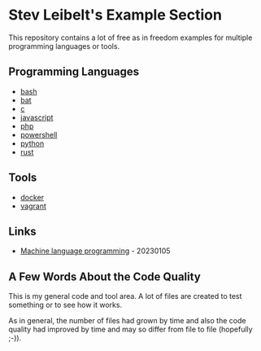 # Stev Leibelt's Example Section

This repository contains a lot of free as in freedom examples for multiple programming languages or tools.

## Programming Languages

* [bash](bash)
* [bat](bat)
* [c](c)
* [javascript](javascript)
* [php](php)
* [powershell](powershell)
* [python](python)
* [rust](rust)

## Tools

* [docker](docker)
* [vagrant](vagrant)

## Links

* [Machine language programming](https://opensource.com/article/23/1/learn-machine-language-retro-computer) - 20230105

## A Few Words About the Code Quality

This is my general code and tool area. A lot of files are created to test something or to see how it works.

As in general, the number of files had grown by time and also the code quality had improved by time and may so differ from file to file (hopefully ;-)).

